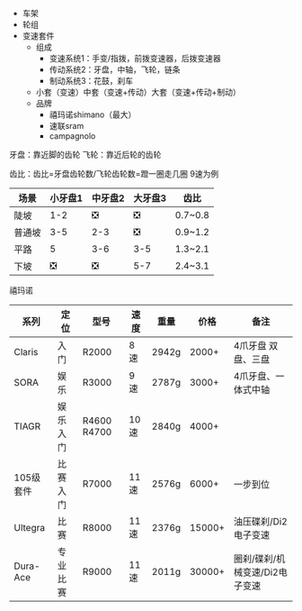 
* 车架
* 轮组
* 变速套件
	* 组成
		* 变速系统1：手变/指拨，前拨变速器，后拨变速器
		* 传动系统2：牙盘，中轴，飞轮，链条
		* 制动系统3：花鼓，刹车
	* 小套（变速）中套（变速+传动）大套（变速+传动+制动）
	* 品牌
		* 禧玛诺shimano（最大）
		* 速联sram
		* campagnolo

牙盘：靠近脚的齿轮
飞轮：靠近后轮的齿轮

齿比：齿比=牙盘齿轮数/飞轮齿轮数=蹬一圈走几圈
9速为例

|场景|小牙盘1|中牙盘2|大牙盘3|齿比|
|---|---|---|---|---|
|陡坡|1-2|❎|❎|0.7~0.8|
|普通坡|3-5|2-3|❎|0.9~1.2|
|平路|5|3-6|3-5|1.3~2.1|
|下坡|❎|❎|5-7|2.4~3.1|





禧玛诺

|系列|定位|型号|速度|重量|价格|备注|
|---|---|---|---|---|---|---|
|Claris|入门|R2000|8速|2942g|2000+|4爪牙盘  双盘、三盘
|SORA|娱乐 |R3000|9速|2787g|3000+| 4爪牙盘、一体式中轴 |
|TIAGR|娱乐入门| R4600 R4700|10速|2840g| 4000+|
|105级套件|比赛入门| R7000|11速|2576g|6000+| 一步到位
|Ultegra|比赛| R8000| 11速|2376g|15000+|油压碟刹/Di2电子变速
|Dura-Ace|专业比赛| R9000| 11速|2011g|30000+|圈刹/碟刹/机械变速/Di2电子变速